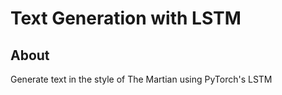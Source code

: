 # Text Generation with LSTM 

## About
Generate text in the style of The Martian using PyTorch's LSTM 
